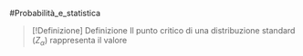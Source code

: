 #Probabilità_e_statistica 

>[!Definizione]  Definizione
>Il punto critico di una distribuzione standard ($Z_{\alpha}$) rappresenta il valore 